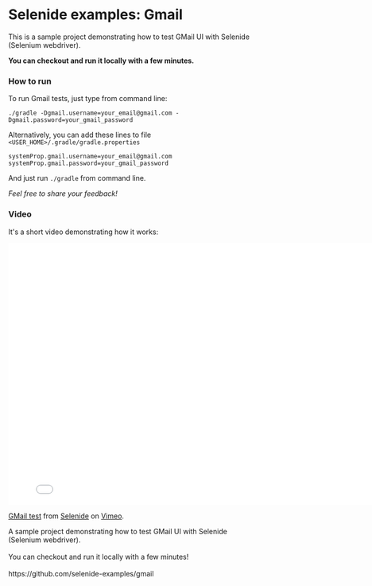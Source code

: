 Selenide examples: Gmail
========================

This is a sample project demonstrating how to test GMail UI with Selenide (Selenium webdriver).

**You can checkout and run it locally with a few minutes.**

### How to run

To run Gmail tests, just type from command line:

```
./gradle -Dgmail.username=your_email@gmail.com -Dgmail.password=your_gmail_password
```


Alternatively, you can add these lines to file `<USER_HOME>/.gradle/gradle.properties`

```
systemProp.gmail.username=your_email@gmail.com
systemProp.gmail.password=your_gmail_password
```

And just run `./gradle` from command line.

_Feel free to share your feedback!_

### Video

It's a short video demonstrating how it works:

<iframe src="//player.vimeo.com/video/115448433" width="800" height="526" frameborder="0" webkitallowfullscreen mozallowfullscreen allowfullscreen></iframe> <p><a href="http://vimeo.com/115448433">GMail test</a> from <a href="http://vimeo.com/user20427140">Selenide</a> on <a href="https://vimeo.com">Vimeo</a>.</p> <p>A sample project demonstrating how to test GMail UI with Selenide (Selenium webdriver).<br /> <br /> You can checkout and run it locally with a few minutes!<br /> <br /> https://github.com/selenide-examples/gmail</p>
